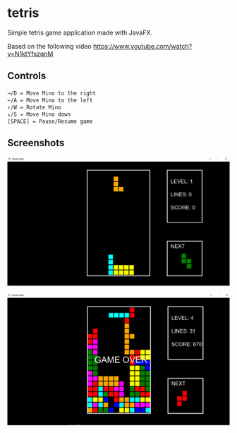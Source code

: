 # tetris

Simple tetris game application made with JavaFX. 

Based on the following video https://www.youtube.com/watch?v=N1ktYfszqnM

## Controls
```
→/D = Move Mino to the right
←/A = Move Mino to the left
↑/W = Rotate Mino
↓/S = Move Mino down
[SPACE] = Pause/Resume game
```

## Screenshots

![game](resources/new_game.png)

![gameover](resources/gameover.png)